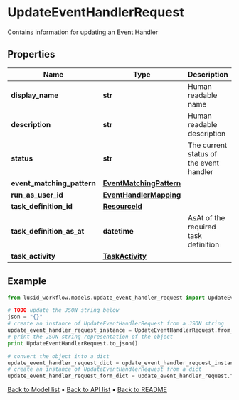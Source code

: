 # UpdateEventHandlerRequest

Contains information for updating an Event Handler

## Properties
Name | Type | Description | Notes
------------ | ------------- | ------------- | -------------
**display_name** | **str** | Human readable name | 
**description** | **str** | Human readable description | [optional] 
**status** | **str** | The current status of the event handler | 
**event_matching_pattern** | [**EventMatchingPattern**](EventMatchingPattern.md) |  | 
**run_as_user_id** | [**EventHandlerMapping**](EventHandlerMapping.md) |  | 
**task_definition_id** | [**ResourceId**](ResourceId.md) |  | 
**task_definition_as_at** | **datetime** | AsAt of the required task definition | [optional] 
**task_activity** | [**TaskActivity**](TaskActivity.md) |  | 

## Example

```python
from lusid_workflow.models.update_event_handler_request import UpdateEventHandlerRequest

# TODO update the JSON string below
json = "{}"
# create an instance of UpdateEventHandlerRequest from a JSON string
update_event_handler_request_instance = UpdateEventHandlerRequest.from_json(json)
# print the JSON string representation of the object
print UpdateEventHandlerRequest.to_json()

# convert the object into a dict
update_event_handler_request_dict = update_event_handler_request_instance.to_dict()
# create an instance of UpdateEventHandlerRequest from a dict
update_event_handler_request_form_dict = update_event_handler_request.from_dict(update_event_handler_request_dict)
```
[Back to Model list](../README.md#documentation-for-models) &#8226; [Back to API list](../README.md#documentation-for-api-endpoints) &#8226; [Back to README](../README.md)


